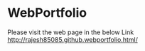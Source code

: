 # WebPortfolio

Please visit the web page in the below Link
http://rajesh85085.github.webportfolio.html/
